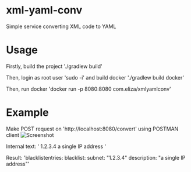 # xml-yaml-conv
Simple service converting XML code to YAML

# Usage

Firstly, build the project
'./gradlew build'

Then, login as root user 'sudo -i' and build docker 
'./gradlew build docker'

Then, run docker
'docker run -p 8080:8080 com.eliza/xmlyamlconv'

# Example
Make POST request on 'http://localhost:8080/convert' using POSTMAN client
![Screenshot](https://pp.userapi.com/c849320/v849320297/10c4b5/FUiEwtN_3xE.jpg)

Internal text:
'<?xml version="1.0" encoding="UTF-8"?> 
<blacklistentries> 
  <blacklist> 
    <subnet>1.2.3.4</subnet> 
    <description>a single IP address</description> 
  </blacklist> 
</blacklistentries>'

Result:
'blacklistentries:
  blacklist:
    subnet: "1.2.3.4"
    description: "a single IP address"'
